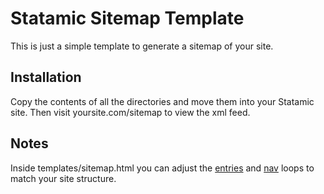 # Statamic Sitemap Template

This is just a simple template to generate a sitemap of your site.

## Installation

Copy the contents of all the directories and move them into your Statamic site. Then visit yoursite.com/sitemap to view the xml feed.

## Notes

Inside templates/sitemap.html you can adjust the [entries](http://statamic.com/learn/documentation/tags/entries) and [nav](http://statamic.com/learn/documentation/tags/nav) loops to match your site structure. 

